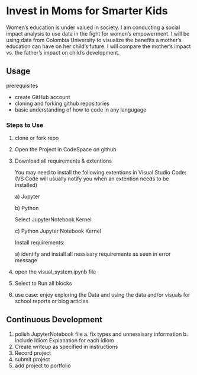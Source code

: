 # Invest in Moms for Smarter Kids

Women’s education is under valued in society. I am conducting a social impact analysis to use data in the fight for women’s empowerment. I will be using data from Colombia University to visualize the benefits a mother’s education can have on her child’s future. I will compare the mother’s impact vs. the father’s impact on child’s development.

## Usage 

prerequisites 

- create GitHub account 
- cloning and forking github repositories 
- basic understanding of how to code in any langugage 

### Steps to Use 

1. clone or fork repo 

2. Open the Project in CodeSpace on github 

3. Download all requirements & extentions 

    You may need to install the following extentions in Visual Studio Code: 
    (VS Code will usually notify you when an extention needs to be installed)

    a) Jupyter
    
    b) Python

   Select JupyterNotebook Kernel 

   c) Python Jupyter Notebook Kernel

    Install requirements:
   
    a) identify and install all nessisary requirements as seen in error message

4) open the visual_system.ipynb file 

5) Select to Run all blocks 

6) use case: enjoy exploring the Data and using the data and/or visuals for school reports or blog articles 

## Continuous Development 

1. polish JupyterNotebook file 
    a. fix types and unnessisary information 
    b. include Idiom Explanation for each idiom 
2. Create writeup as specified in instructions 
5. Record project 
6. submit project 
7. add project to portfolio 
